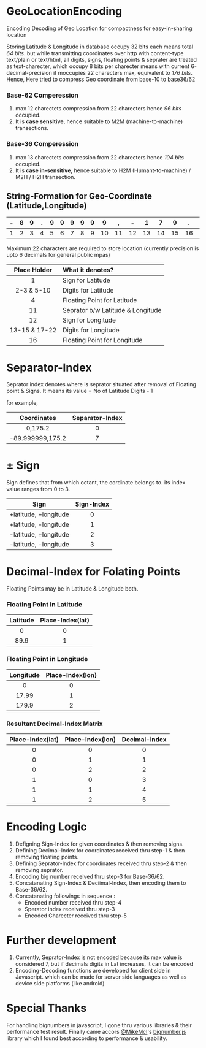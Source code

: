 # GeoLocationEncoding
Encoding Decoding of Geo Location for compactness for easy-in-sharing location

Storing Latitude & Longitude in database occupy 32 bits each means total *64 bits*. but while transmitting coordinates over http with content-type text/plain or text/html, all digits, signs, floating points & seprater are treated as text-charecter, which occupy 8 bits per charecter means with current 6-decimal-precision it moccupies 22 charecters max, equivalent to *176 bits*.
Hence, Here tried to compress Geo coordinate from base-10 to base36/62

### Base-62 Comperession
1. max 12 charectets compression from 22 charecters hence *96 bits* occupied.
2. It is **case sensitive**, hence suitable to M2M (machine-to-machine) transections.

### Base-36 Comperession
1. max 13 charectets compression from 22 charecters hence *104 bits* occupied.
2. It is **case in-sensitive**, hence suitable to H2M (Humant-to-machine) / M2H / H2H transection.

## String-Formation for Geo-Coordinate (Latitude,Longitude)
|-|8|9|.|9|9|9|9|9|9|,|-|1|7|9|.|9|9|9|9|9|9|
|:---:|:---:|:---:|:---:|:---:|:---:|:---:|:---:|:---:|:---:|:---:|:---:|:---:|:---:|:---:|:---:|:---:|:---:|:---:|:---:|:---:|:---:|
|1|2|3|4|5|6|7|8|9|10|11|12|13|14|15|16|17|18|19|20|21|22|

Maximum 22 characters are required to store location (currently precision is upto 6 decimals for general public mpas)

|Place Holder|What it denotes?|
|:---:|:---|
|1|Sign for Latitude|
|2-3 & 5-10|Digits for Latitude|
|4 |Floating Point for Latitude|
|11|Seprator b/w Latitude & Longitude|
|12|Sign for Longitude|
|13-15 & 17-22|Digits for Longitude|
|16|Floating Point for Longitude|

# Separator-Index
Seprator index denotes where is seprator situated after removal of Floating point & Signs.
It means its value = No of Latitude  Digits - 1

for example,

|	Coordinates	|	Separator-Index	|
|	:---:	|	:---:	|
|	0,175.2	|	0	|
|	-89.999999,175.2	|	7	|

# ± Sign 
Sign defines that from which octant, the cordinate belongs to.
its index value ranges from 0 to 3.

|	Sign	|	Sign-Index	|
|	:---:	|	:---:	|
|	+latitude, +longitude	|	0	|
|	+latitude, -longitude	|	1	|
|	-latitude, +longitude	|	2	|
|	-latitude, -longitude	|	3	|

# Decimal-Index for Folating Points
Floating Points may be in Latitude & Longitude both.

### Floating Point in Latitude

|Latitude|Place-Index(lat)|
|:---:|:---:|
|0|0|
|89.9|1|

### Floating Point in Longitude

|Longitude|Place-Index(lon)|
|:---:|:---:|
|0|0|
|17.99|1|
|179.9|2|

### Resultant Decimal-Index Matrix

|Place-Index(lat)|Place-Index(lon)|Decimal-index|
|:---:|:---:|:---:|
|0|0|0|
|0|1|1|
|0|2|2|
|1|0|3|
|1|1|4|
|1|2|5|

# Encoding Logic

1. Defigning Sign-Index for given coordinates & then removing signs.
2. Defining Decimal-Index for coordinates received thru step-1 & then removing floating points.
3. Defining Seprator-Index for coordinates received thru step-2 & then removing seprator.
4. Encoding big number received thru step-3 for Base-36/62.
5. Concatanating Sign-Index & Deciimal-Index, then encoding them to Base-36/62.
6. Concatanating followings in sequence :
    * Encoded number received thru step-4
    * Sperator index received thru step-3
    * Encoded Charecter received thru step-5 

# Further development

1. Currently, Seprator-Index is not encoded because its max value is considered 7, but if decimals digits in Lat increases, it can be encoded
2. Encoding-Decoding functions are developed for client side in Javascript. which can be made for server side languages as well as device side platforms (like android)

# Special Thanks

For handling bignumbers in javascript, I gone thru various libraries & their performance test result. Finally came accors [@MikeMcl](https://github.com/MikeMcl)'s [bignumber.js](https://github.com/MikeMcl/bignumber.js) library which I found best according to performance & usability.

